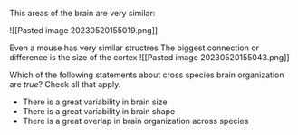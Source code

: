 This areas of the brain are very similar:

![[Pasted image 20230520155019.png]]

Even a mouse has very similar structres
The biggest connection or difference is the size of the cortex
![[Pasted image 20230520155043.png]]


Which of the following statements about cross species brain organization are _true_? Check all that apply.

- There is a great variability in brain size
- There is a great variability in brain shape
- There is a great overlap in brain organization across species